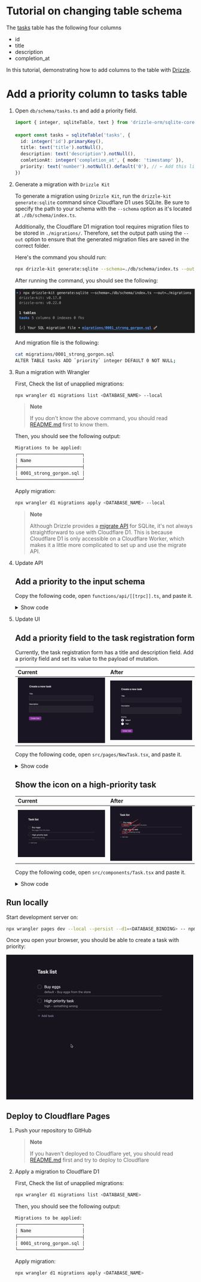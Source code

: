 # Tutorial on changing table schema

The [tasks](../db//schema/tasks.ts) table has the following four columns

- id
- title
- description
- completion_at

In this tutorial, demonstrating how to add columns to the table with [Drizzle](https://github.com/drizzle-team/drizzle-orm).

# Add a priority column to tasks table

1. Open `db/schema/tasks.ts` and add a priority field.

   ```ts
   import { integer, sqliteTable, text } from 'drizzle-orm/sqlite-core'

   export const tasks = sqliteTable('tasks', {
     id: integer('id').primaryKey(),
     title: text('title').notNull(),
     description: text('description').notNull(),
     comletionAt: integer('completion_at', { mode: 'timestamp' }),
     priority: text('number').notNull().default('0'), // ← Add this line
   })
   ```

1. Generate a migration with `Drizzle Kit`

   To generate a migration using `Drizzle Kit`, run the `drizzle-kit generate:sqlite` command since Cloudflare D1 uses SQLite. Be sure to specify the path to your schema with the `--schema` option as it's located at `./db/schema/index.ts`.

   Additionally, the Cloudflare D1 migration tool requires migration files to be stored in `./migrations/`. Therefore, set the output path using the `--out` option to ensure that the generated migration files are saved in the correct folder.

   Here's the command you should run:

   ```bash
   npx drizzle-kit generate:sqlite --schema=./db/schema/index.ts --out=./migrations
   ```

   After running the command, you should see the following:

   <img src="./assets/drizzle-kit.png" width="500" />

   And migration file is the following:

   ```bash
   cat migrations/0001_strong_gorgon.sql
   ALTER TABLE tasks ADD `priority` integer DEFAULT 0 NOT NULL;
   ```

1. Run a migration with Wrangler

   First, Check the list of unapplied migrations:

   ```bash
   npx wrangler d1 migrations list <DATABASE_NAME> --local
   ```

   > **Note**
   >
   > If you don't know the above command, you should read [README.md](../README.md) first to know them.

   Then, you should see the following output:

   ```bash
   Migrations to be applied:
   ┌────────────────────────┐
   │ Name                   │
   ├────────────────────────┤
   │ 0001_strong_gorgon.sql │
   └────────────────────────┘
   ```

   Apply migration:

   ```bash
   npx wrangler d1 migrations apply <DATABASE_NAME> --local
   ```

   > **Note**
   >
   > Although Drizzle provides a [migrate API](https://github.com/drizzle-team/drizzle-orm/blob/main/drizzle-orm/src/sqlite-core/README.md#-migrations) for SQLite, it's not always straightforward to use with Cloudflare D1. This is because Cloudflare D1 is only accessible on a Cloudflare Worker, which makes it a little more complicated to set up and use the migrate API.

1. Update API

   ## Add a priority to the input schema

   Copy the following code, open `functions/api/[[trpc]].ts`, and paste it.

   <details>

   <summary>Show code</summary>

   ```tsx
   import { tasks } from '../../db/schema'
   import { inferAsyncReturnType, initTRPC } from '@trpc/server'
   import tRPCPagesPluginFunction, {
     FetchCreateContextWithCloudflareEnvFnOptions,
   } from 'cloudflare-pages-plugin-trpc'
   import { drizzle } from 'drizzle-orm/d1'
   import { eq } from 'drizzle-orm/expressions'
   import { z } from 'zod'

   // Declare d1 binding as interface
   // Key is same as d1_databases.binding on wrangler.toml
   interface Env {
     DB: D1Database
   }

   // Map binding to context of tRPC
   const createContext = async ({
     env,
   }: FetchCreateContextWithCloudflareEnvFnOptions<Env>) => ({
     db: drizzle(env.DB),
   })

   // Alias context type
   type Context = inferAsyncReturnType<typeof createContext>

   // Create a router instance with context
   const t = initTRPC.context<Context>().create()

   // Create routing to manage tasks
   // It provides three routes:
   //
   //   - create: Create a task
   //   - complete: Complete a task
   //   - list: Retrieve tasks not completed
   const appRouter = t.router({
     tasks: t.router({
       // Route to create a task
       create: t.procedure
         .input(
           z.object({
             title: z.string(),
             description: z.string(),
             priority: z.number(),
           })
         )
         .mutation(async ({ input, ctx }) => {
           await ctx.db
             .insert(tasks)
             .values({
               title: input.title,
               description: input.description,
               priority: input.priority,
             })
             .run()
         }),
       // Route to complete a task
       complete: t.procedure
         .input(z.object({ id: z.number() }))
         .mutation(async ({ input, ctx }) => {
           const result = await ctx.db
             .update(tasks)
             .set({
               comletionAt: new Date(),
             })
             .where(eq(tasks.id, input.id))
             .run()
           if (!result.success) {
             throw new Error(result.error)
           }
         }),
       // Route to retrieve tasks not completed
       list: t.procedure.query(async ({ ctx }) => {
         const result = await ctx.db.select().from(tasks).all()
         return { tasks: result }
       }),
     }),
   })

   // Expose type alias of appRouter. It uses on the client
   export type AppRouter = typeof appRouter

   // Expose a request handler to run it on Cloudflare Pages Functions
   // with tRPCPagesPlugin
   export const onRequest: PagesFunction = tRPCPagesPluginFunction({
     router: appRouter,
     createContext,
     endpoint: '/api/trpc',
     onError: (error) => {
       console.log(error)
     },
   })
   ```

   </details>

1. Update UI

   ## Add a priority field to the task registration form

   Currently, the task registration form has a title and description field. Add a priority field and set its value to the payload of mutation.

   | Current                                     | After                                    |
   | ------------------------------------------- | ---------------------------------------- |
   | <img src="./assets/with-no-priority.png" /> | <img src="./assets/with-priority.png" /> |

   Copy the following code, open `src/pages/NewTask.tsx`, and paste it.

   <details>

   <summary>Show code</summary>

   ```tsx
   import { Loader } from '../components/Loader'
   import { useToast } from '../components/Toast'
   import { trpc } from '../utils/trpc'
   import * as Form from '@radix-ui/react-form'
   import * as RadioGroup from '@radix-ui/react-radio-group'
   import { useRouter } from '@raula/router'
   import { useQueryClient } from '@tanstack/react-query'
   import { getQueryKey } from '@trpc/react-query'
   import { FormEvent, useCallback } from 'react'

   export const NewTaskPage = (): JSX.Element => {
     const toast = useToast()
     const { router } = useRouter()
     const createTask = trpc.tasks.create.useMutation()
     const queryClient = useQueryClient()
     const handleSubmit = useCallback(
       async (event: FormEvent<HTMLFormElement>) => {
         event.preventDefault()
         const data = Object.fromEntries(new FormData(event.currentTarget))
         await createTask.mutateAsync({
           title: data.title as string,
           description: data.description as string,
           priority: parseInt(data.priority as string),
         })
         await queryClient.invalidateQueries(getQueryKey(trpc.tasks))

         toast('Create successfully!')
         router.push('/')
       },
       [router, toast, createTask, queryClient]
     )
     return (
       <main>
         <h1 className="text-2xl text-neutral-200 font-bold mb-8">
           Create a new task
         </h1>
         <Form.Root className="space-y-10" onSubmit={handleSubmit}>
           <div className="space-y-4">
             <Form.Field className="grid" name="title">
               <div className="flex items-baseline justify-between">
                 <Form.Label className="font-medium leading-[35px] text-mauve1">
                   Title
                 </Form.Label>
                 <Form.Message
                   className="text-sm text-mauve1 opacity-[0.8]"
                   match="valueMissing"
                 >
                   Please enter a title
                 </Form.Message>
               </div>
               <Form.Control asChild>
                 <input
                   className="box-border w-full bg-whiteA3 shadow-whiteA8 hover:shadow-whiteA9 focus:shadow-whiteA11 inline-flex py-3 appearance-none items-center justify-center rounded px-3 leading-none text-mauve1 shadow-[0_0_0_1px] outline-none selection:color-white selection:bg-blackA9"
                   type="text"
                   required
                 />
               </Form.Control>
             </Form.Field>
             <Form.Field className="grid" name="description">
               <div className="flex items-baseline justify-between">
                 <Form.Label className="text-[15px] font-medium leading-[35px] text-mauve1">
                   Description
                 </Form.Label>
                 <Form.Message
                   className="text-[13px] text-mauve1 opacity-[0.8]"
                   match="valueMissing"
                 >
                   Please enter a description
                 </Form.Message>
               </div>
               <Form.Control asChild>
                 <textarea
                   className="box-border w-full bg-whiteA4 shadow-whiteA8 hover:shadow-whiteA9 focus:shadow-whiteA11  inline-flex py-3 appearance-none items-center justify-center rounded px-3 leading-none text-mauve1 shadow-[0_0_0_1px] outline-none selection:color-white selection:bg-blackA9 resize-none"
                   required
                 />
               </Form.Control>
             </Form.Field>
             <Form.Field className="grid" name="priority">
               <div className="flex items-baseline justify-between">
                 <Form.Label className="text-[15px] font-medium leading-[35px] text-mauve1">
                   Priority
                 </Form.Label>
                 <Form.Message
                   className="text-[13px] text-mauve1 opacity-[0.8]"
                   match="valueMissing"
                 >
                   Please select a priority
                 </Form.Message>
               </div>
               <Form.Control asChild>
                 <RadioGroup.Root
                   className="flex flex-col gap-2.5"
                   defaultValue="0"
                   aria-label="View density"
                 >
                   <div className="flex items-center">
                     <RadioGroup.Item
                       className="bg-white w-[25px] h-[25px] rounded-full shadow-[0_2px_10px] shadow-blackA7 hover:bg-plum3 focus:shadow-[0_0_0_2px] focus:shadow-black outline-none cursor-default"
                       value="0"
                       id="r1"
                     >
                       <RadioGroup.Indicator className="flex items-center justify-center w-full h-full relative after:content-[''] after:block after:w-[11px] after:h-[11px] after:rounded-[50%] after:bg-plum11" />
                     </RadioGroup.Item>
                     <label
                       className="text-white text-[15px] leading-none pl-[15px]"
                       htmlFor="r1"
                     >
                       Default
                     </label>
                   </div>
                   <div className="flex items-center">
                     <RadioGroup.Item
                       className="bg-white w-[25px] h-[25px] rounded-full shadow-[0_2px_10px] shadow-blackA7 hover:bg-plum3 focus:shadow-[0_0_0_2px] focus:shadow-black outline-none cursor-default"
                       value="1"
                       id="r2"
                     >
                       <RadioGroup.Indicator className="flex items-center justify-center w-full h-full relative after:content-[''] after:block after:w-[11px] after:h-[11px] after:rounded-[50%] after:bg-plum11" />
                     </RadioGroup.Item>
                     <label
                       className="text-white text-[15px] leading-none pl-[15px]"
                       htmlFor="r2"
                     >
                       High
                     </label>
                   </div>
                 </RadioGroup.Root>
               </Form.Control>
             </Form.Field>
           </div>
           <Form.Submit asChild>
             <button
               className="box-border text-white justify-center rounded bg-plum11 hover:bg-plum10 leading-none py-2 px-4 text-sm shadow-[0_2px_10px] shadow-whiteA8 flex items-center disabled:cursor-not-allowed disabled:opacity-50"
               disabled={createTask.isLoading}
             >
               {createTask.isLoading && <Loader />}
               Create Task
             </button>
           </Form.Submit>
         </Form.Root>
       </main>
     )
   }
   ```

   </details>

   ## Show the icon on a high-priority task

   | Current                                          | After                                         |
   | ------------------------------------------------ | --------------------------------------------- |
   | <img src="./assets/with-no-priority-task.png" /> | <img src="./assets/with-priority-task.png" /> |

   Copy the following code, open `src/components/Task.tsx` and paste it.

   <details>

   <summary>Show code</summary>

   ```tsx
   import { Task as TaskSchema } from '../../db/schema'
   import * as Checkbox from '@radix-ui/react-checkbox'
   import { CheckIcon } from '@radix-ui/react-icons'

   type Props = Pick<TaskSchema, 'title' | 'description' | 'priority'> & {
     onClick: () => void
   }
   export const Task = ({
     title,
     description,
     priority,
     onClick,
   }: Props): JSX.Element => {
     return (
       <label className="flex space-x-3 cursor-pointer py-2">
         <Checkbox.Root
           className="flex h-5 w-5 appearance-none items-center justify-center rounded-full outline-none border border-whiteA9 shadow-sm text-transparent hover:text-slate-400 mt-1"
           checked
           onCheckedChange={() => onClick()}
         >
           <Checkbox.Indicator className="text-inherit">
             <CheckIcon />
           </Checkbox.Indicator>
         </Checkbox.Root>
         <div>
           <h2 className="text-lg text-whiteA12">{title}</h2>
           <ul className="text-sm text-whiteA11 flex space-x-1">
             <li>
               {priority === 0 && <p>default</p>}
               {priority === 1 && <p>high</p>}
             </li>
             <li>
               <p>•</p>
             </li>
             <li>
               <p>{description}</p>
             </li>
           </ul>
         </div>
       </label>
     )
   }
   ```

   </details>

## Run locally

Start development server on:

```bash
npx wrangler pages dev --local --persist --d1=<DATABASE_BINDING> -- npm run dev
```

Once you open your browser, you should be able to create a task with priority:

<img src="./assets/local.gif" width="500" />

## Deploy to Cloudflare Pages

1. Push your repository to GitHub

   > **Note**
   >
   > If you haven't deployed to Cloudflare yet, you should read [README.md](../README.md) first and try to deploy to Cloudflare

1. Apply a migration to Cloudflare D1

   First, Check the list of unapplied migrations:

   ```bash
   npx wrangler d1 migrations list <DATABASE_NAME>
   ```

   Then, you should see the following output:

   ```bash
   Migrations to be applied:
   ┌────────────────────────┐
   │ Name                   │
   ├────────────────────────┤
   │ 0001_strong_gorgon.sql │
   └────────────────────────┘
   ```

   Apply migration:

   ```bash
   npx wrangler d1 migrations apply <DATABASE_NAME>
   ```

<!--
There is a typo in a `tasks` table column:

```ts
// db/schema/tasks.ts

import { integer, sqliteTable, text } from 'drizzle-orm/sqlite-core';

export const tasks = sqliteTable('tasks', {
  id: integer('id').primaryKey(),
  title: text('title').notNull(),
  description: text('description').notNull(),
  comletionAt: integer('completion_at', { mode: 'timestamp' })
  ^^^^^^^^^ I misspelled "completion"
});
```

First, fix above typo. Open `db/schema/tasks.ts` and fix it.

```ts
// db/schema/tasks.ts

import { integer, sqliteTable, text } from 'drizzle-orm/sqlite-core';

export const tasks = sqliteTable('tasks', {
  id: integer('id').primaryKey(),
  title: text('title').notNull(),
  description: text('description').notNull(),
  completionAt: integer('completion_at', { mode: 'timestamp' })
});
```

> **Note**
>
> Now, a TypeScript error appears:
>
> <img src="./assets/drizzle-typo.png" width="400" />
>
> It's the power of Drizzle! We could find an error before deploy. Let's fix it.
 -->
